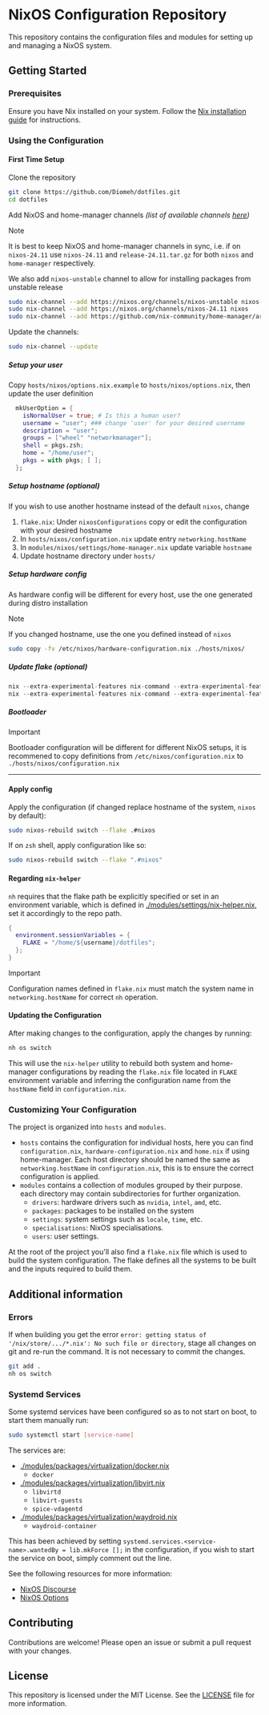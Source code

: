 
# NixOS Configuration Repository

This repository contains the configuration files and modules for setting up and managing a NixOS system.

## Getting Started

### Prerequisites

Ensure you have Nix installed on your system. Follow the [Nix installation guide](https://nixos.wiki/wiki/Nix_Installation_Guide) for instructions.

### Using the Configuration

#### First Time Setup

Clone the repository

```bash
git clone https://github.com/Diomeh/dotfiles.git
cd dotfiles
```

Add NixOS and home-manager channels *(list of available channels [here](https://channels.nixos.org))*

> [!NOTE]
> It is best to keep NixOS and home-manager channels in sync,
> i.e. if on `nixos-24.11` use `nixos-24.11` and `release-24.11.tar.gz`
> for both `nixos` and `home-manager` respectively.

We also add `nixos-unstable` channel to allow for installing packages from unstable release

```bash
sudo nix-channel --add https://nixos.org/channels/nixos-unstable nixos-unstable
sudo nix-channel --add https://nixos.org/channels/nixos-24.11 nixos
sudo nix-channel --add https://github.com/nix-community/home-manager/archive/release-24.11.tar.gz home-manager
```

Update the channels:

```bash
sudo nix-channel --update
```

##### Setup your user

Copy `hosts/nixos/options.nix.example` to `hosts/nixos/options.nix`, then update the user definition

```nix
  mkUserOption = {
    isNormalUser = true; # Is this a human user?
    username = "user"; ### change 'user' for your desired username 
    description = "user";
    groups = ["wheel" "networkmanager"];
    shell = pkgs.zsh;
    home = "/home/user";
    pkgs = with pkgs; [ ];
  };
```

##### Setup hostname *(optional)*

If you wish to use another hostname instead of the default `nixos`, change

1. `flake.nix`: Under `nixosConfigurations` copy or edit the configuration with your desired hostname
2. In `hosts/nixos/configuration.nix` update entry `networking.hostName`
3. In `modules/nixos/settings/home-manager.nix` update variable `hostname`
4. Update hostname directory under `hosts/`

##### Setup hardware config

As hardware config will be different for every host, use the one generated during distro installation


> [!NOTE]
> If you changed hostname, use the one you defined instead of `nixos`

```bash
sudo copy -fv /etc/nixos/hardware-configuration.nix ./hosts/nixos/
```

##### Update flake *(optional)*

```nix
nix --extra-experimental-features nix-command --extra-experimental-features flakes flake lock
nix --extra-experimental-features nix-command --extra-experimental-features flakes flake update
```

##### Bootloader

> [!IMPORTANT]
> Bootloader configuration will be different for different NixOS setups, 
> it is recommened to copy definitions from `/etc/nixos/configuration.nix`
> to `./hosts/nixos/configuration.nix`

***

#### Apply config

Apply the configuration (if changed replace hostname of the system, `nixos` by default):

```bash
sudo nixos-rebuild switch --flake .#nixos
```

If on `zsh` shell, apply configuration like so:

```bash
sudo nixos-rebuild switch --flake ".#nixos"
```

#### Regarding `nix-helper`

`nh` requires that the flake path be explicitly specified or set in an environment variable, which is defined in
[./modules/settings/nix-helper.nix](./modules/settings/nix-helper.nix), set it accordingly to the repo path.
```nix
{
  environment.sessionVariables = {
    FLAKE = "/home/${username}/dotfiles";
  };
}
```

> [!IMPORTANT]
> Configuration names defined in `flake.nix` must match the system name in `networking.hostName` for correct `nh` operation.

#### Updating the Configuration

After making changes to the configuration, apply the changes by running:

```bash
nh os switch
```

This will use the `nix-helper` utility to rebuild both system and home-manager configurations by 
reading the `flake.nix` file located in `FLAKE` environment variable and inferring the configuration name from the `hostName` field in `configuration.nix`.

### Customizing Your Configuration

The project is organized into `hosts` and `modules`.
- `hosts` contains the configuration for individual hosts, here you can find `configuration.nix`, `hardware-configuration.nix` and `home.nix` if using home-manager.
Each host directory should be named the same as `networking.hostName` in `configuration.nix`, this is to ensure the correct configuration is applied.
- `modules` contains a collection of modules grouped by their purpose. each directory may contain subdirectories for further organization.
    - `drivers`: hardware drivers such as `nvidia`, `intel`, `amd`, etc.
    - `packages`: packages to be installed on the system
    - `settings`: system settings such as `locale`, `time`, etc.
    - `specialisations`: NixOS specialisations.
    - `users`: user settings.

At the root of the project you'll also find a `flake.nix` file which is used to build the system configuration.
The flake defines all the systems to be built and the inputs required to build them.

## Additional information

### Errors

If when building you get the error `error: getting status of '/nix/store/.../*.nix': No such file or directory`, stage all changes on git and re-run the command.
It is not necessary to commit the changes.

```bash
git add .
nh os switch
```

### Systemd Services

Some systemd services have been configured so as to not start on boot, to start them manually run:

```bash
sudo systemctl start [service-name]
```

The services are:
- [./modules/packages/virtualization/docker.nix](./modules/packages/virtualization/docker.nix)
    - `docker`
- [./modules/packages/virtualization/libvirt.nix](./modules/packages/virtualization/libvirt.nix)
    - `libvirtd`
    - `libvirt-guests`
    - `spice-vdagentd`
- [./modules/packages/virtualization/waydroid.nix](./modules/packages/virtualization/waydroid.nix)
    - `waydroid-container`

This has been achieved by setting `systemd.services.<service-name>.wantedBy = lib.mkForce [];` in the configuration,
if you wish to start the service on boot, simply comment out the line.

See the following resources for more information:
- [NixOS Discourse](https://discourse.nixos.org/t/disable-a-systemd-service-while-having-it-in-nixoss-conf/12732/4)
- [NixOS Options](https://search.nixos.org/options?channel=24.05&show=systemd.services.%3Cname%3E.wantedBy&from=0&size=50&sort=relevance&type=packages&query=systemd.services)

## Contributing

Contributions are welcome! Please open an issue or submit a pull request with your changes.

## License

This repository is licensed under the MIT License. See the [LICENSE](./LICENSE) file for more information.
